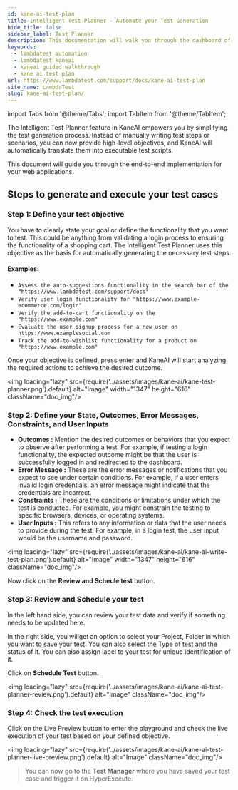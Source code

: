 ```yaml
---
id: kane-ai-test-plan
title: Intelligent Test Planner - Automate your Test Generation
hide_title: false
sidebar_label: Test Planner
description: This documentation will walk you through the dashboard of the KaneAI and its components. You can learn about these components in details.
keywords:
  - lambdatest automation
  - lambdatest kaneai
  - kaneai guided walkthrough
  - kane ai test plan
url: https://www.lambdatest.com/support/docs/kane-ai-test-plan
site_name: LambdaTest
slug: kane-ai-test-plan/
---
```


import Tabs from '@theme/Tabs';
import TabItem from '@theme/TabItem';

<script type="application/ld+json"
      dangerouslySetInnerHTML={{ __html: JSON.stringify({
       "@context": "https://schema.org",
        "@type": "BreadcrumbList",
        "itemListElement": [{
          "@type": "ListItem",
          "position": 1,
          "name": "Home",
          "item": "https://www.lambdatest.com"
        },{
          "@type": "ListItem",
          "position": 2,
          "name": "Support",
          "item": "https://www.lambdatest.com/support/docs/"
        },{
          "@type": "ListItem",
          "position": 3,
          "name": "KaneAI Test Plan",
          "item": "https://www.lambdatest.com/support/docs/kane-ai-test-plan"
        }]
      })
    }}
></script>
The Intelligent Test Planner feature in KaneAI empowers you by simplifying the test generation process. Instead of manually writing test steps or scenarios, you can now provide high-level objectives, and KaneAI will automatically translate them into executable test scripts.

This document will guide you through the end-to-end implementation for your web applications.

## Steps to generate and execute your test cases
### Step 1: Define your test objective
You have to clearly state your goal or define the functionality that you want to test. This could be anything from validating a login process to ensuring the functionality of a shopping cart. The Intelligent Test Planner uses this objective as the basis for automatically generating the necessary test steps.

#### Examples:
- `Assess the auto-suggestions functionality in the search bar of the "https://www.lambdatest.com/support/docs"`
- `Verify user login functionality for "https://www.example-ecommerce.com/login"`
- `Verify the add-to-cart functionality on the "https://www.example.com"`
- `Evaluate the user signup process for a new user on https://www.examplesocial.com`
- `Track the add-to-wishlist functionality for a product on "https://www.example.com"`

Once your objective is defined, press enter and KaneAI will start analyzing the required actions to achieve the desired outcome.

<img loading="lazy" src={require('../assets/images/kane-ai/kane-test-planner.png').default} alt="Image" width="1347" height="616"  className="doc_img"/>

### Step 2: Define your State, Outcomes, Error Messages, Constraints, and User Inputs

- **Outcomes :** Mention the desired outcomes or behaviors that you expect to observe after performing a test. For example, if testing a login functionality, the expected outcome might be that the user is successfully logged in and redirected to the dashboard.
- **Error Message :** These are the error messages or notifications that you expect to see under certain conditions. For example, if a user enters invalid login credentials, an error message might indicate that the credentials are incorrect.
- **Constraints :** These are the conditions or limitations under which the test is conducted. For example, you might constrain the testing to specific browsers, devices, or operating systems.
- **User Inputs :** This refers to any information or data that the user needs to provide during the test. For example, in a login test, the user input would be the username and password.

<img loading="lazy" src={require('../assets/images/kane-ai/kane-ai-write-test-plan.png').default} alt="Image" width="1347" height="616"  className="doc_img"/>

Now click on the **Review and Scheule test** button.

### Step 3: Review and Schedule your test
In the left hand side, you can review your test data and verify if something needs to be updated here.

In the right side, you willget an option to select your Project, Folder in which you want to save your test. You can also select the Type of test and the status of it. You can also assign label to your test for unique identification of it.

Click on **Schedule Test** button.

<img loading="lazy" src={require('../assets/images/kane-ai/kane-ai-test-planner-review.png').default} alt="Image" className="doc_img"/>

### Step 4: Check the test execution
Click on the Live Preview button to enter the playground and check the live execution of your test based on your defined objective.

<img loading="lazy" src={require('../assets/images/kane-ai/kane-ai-test-planner-live-preview.png').default} alt="Image" className="doc_img"/>

> You can now go to the **Test Manager** where you have saved your test case and trigger it on HyperExecute.